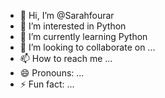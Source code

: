- 👋 Hi, I’m @Sarahfourar
- 👀 I’m interested in Python
- 🌱 I’m currently learning Python
- 💞️ I’m looking to collaborate on ...
- 📫 How to reach me ...
- 😄 Pronouns: ...
- ⚡ Fun fact: ...

<!---
Sarahfourar/Sarahfourar is a ✨ special ✨ repository because its `README.md` (this file) appears on your GitHub profile.
You can click the Preview link to take a look at your changes.
--->

